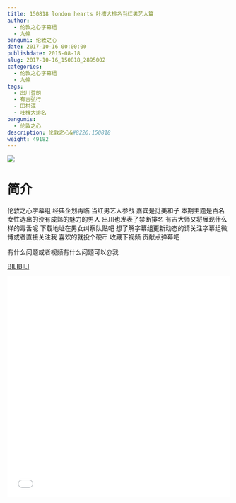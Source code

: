 ```yaml
---
title: 150818 london hearts 吐槽大排名当红男艺人篇
author: 
  - 伦敦之心字幕组
  - 九條
bangumi: 伦敦之心
date: 2017-10-16 00:00:00
publishdate: 2015-08-18
slug: 2017-10-16_150818_2895002
categories: 
  - 伦敦之心字幕组
  - 九條
tags: 
  - 出川哲朗
  - 有吉弘行
  - 田村淳
  - 吐槽大排名
bangumis: 
  - 伦敦之心
description: 伦敦之心&#8226;150818
weight: 49182
---
```


![](https://i.imgur.com/CCA9mcU.jpg)

# 简介  
伦敦之心字幕组 经典企划再临 当红男艺人参战 嘉宾是觅美和子 本期主题是百名女性选出的没有成熟的魅力的男人 出川也发表了禁断排名 有吉大师又将展现什么样的毒舌呢 下载地址在男女纠察队贴吧 想了解字幕组更新动态的请关注字幕组微博或者直接关注我 喜欢的就投个硬币 收藏下视频 贡献点弹幕吧


有什么问题或者视频有什么问题可以@我

  [BILIBILI](https://www.bilibili.com/video/av2895002/)


  <iframe src="//www.bilibili.com/html/html5player.html?cid=4523974&aid=2895002" width="100%" height="500" frameborder="0" allowfullscreen="allowfullscreen"></iframe>
